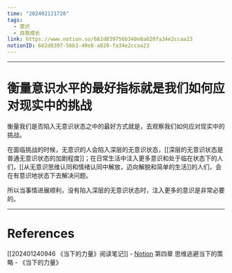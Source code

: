 ```yaml
---
time: "202402121726"
tags:
  - 意识
  - 自我成长
link: https://www.notion.so/682d839756b348e8a020fa34e2ccaa23
notionID: 682d8397-56b3-48e8-a020-fa34e2ccaa23
---
```


--- 
# 衡量意识水平的最好指标就是我们如何应对现实中的挑战

衡量我们是否陷入无意识状态之中的最好方式就是，去观察我们如何应对现实中的挑战。

在面临挑战的时候，无意识的人会陷入深层的无意识状态，[[深层的无意识状态是普通无意识状态的加剧程度]]；在日常生活中注入更多意识和处于临在状态下的人们，[[从无意识思维认同和情绪认同中解放，迈向解脱和简单的生活]]的人们，会在有意识地状态下去解决问题。

所以当事情进展顺利，没有陷入深层的无意识状态时，注入更多的意识是非常必要的。

---
# References

[[202401240946 《当下的力量》阅读笔记]] - [Notion](https://www.notion.so/202401240946-b9b8920e8c0a403b8a4a38139825a7df?pvs=4)
第四章 思维逃避当下的策略 - 《当下的力量》